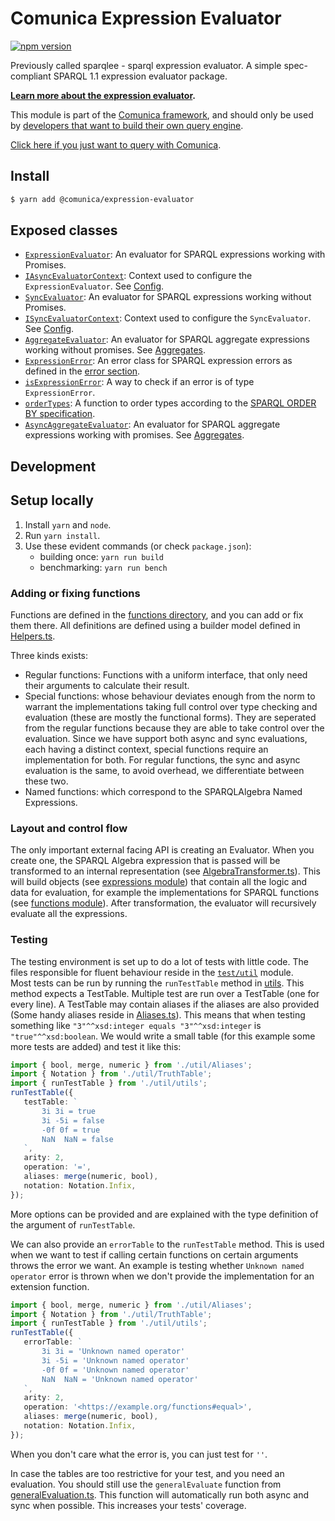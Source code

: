# Comunica Expression Evaluator

[![npm version](https://badge.fury.io/js/%40comunica%2Fexpression-evaluator.svg)](https://www.npmjs.com/package/@comunica/expression-evaluator)

Previously called sparqlee - sparql expression evaluator. A simple spec-compliant SPARQL 1.1 expression evaluator package.

**[Learn more about the expression evaluator](https://comunica.dev/docs/modify/advanced/expression-evaluator/).**

This module is part of the [Comunica framework](https://github.com/comunica/comunica),
and should only be used by [developers that want to build their own query engine](https://comunica.dev/docs/modify/).

[Click here if you just want to query with Comunica](https://comunica.dev/docs/query/).

## Install

```bash
$ yarn add @comunica/expression-evaluator
```

## Exposed classes

* [`ExpressionEvaluator`](https://comunica.github.io/comunica/classes/_comunica_expression_evaluator.AsyncEvaluator.html): An evaluator for SPARQL expressions working with Promises.
* [`IAsyncEvaluatorContext`](https://comunica.github.io/comunica/classes/_comunica_expression_evaluator.IAsyncEvaluatorContext.html): Context used to configure the `ExpressionEvaluator`. See [Config](https://comunica.dev/docs/modify/advanced/expression-evaluator/#config). 
* [`SyncEvaluator`](https://comunica.github.io/comunica/classes/_comunica_expression_evaluator.SyncEvaluator.html): An evaluator for SPARQL expressions working without Promises.
* [`ISyncEvaluatorContext`](https://comunica.github.io/comunica/classes/_comunica_expression_evaluator.ISyncEvaluatorContext.html): Context used to configure the `SyncEvaluator`. See [Config](https://comunica.dev/docs/modify/advanced/expression-evaluator/#config).
* [`AggregateEvaluator`](https://comunica.github.io/comunica/classes/_comunica_expression_evaluator.AggregateEvaluator.html): An evaluator for SPARQL aggregate expressions working without promises. See [Aggregates](https://comunica.dev/docs/modify/advanced/expression-evaluator/#aggregates).
* [`ExpressionError`](https://comunica.github.io/comunica/classes/_comunica_expression_evaluator.ExpressionError.html): An error class for SPARQL expression errors as defined in the [error section](https://comunica.dev/docs/modify/advanced/expression-evaluator/#errors).
* [`isExpressionError`](https://comunica.github.io/comunica/classes/_comunica_expression_evaluator.isExpressionError.html): A way to check if an error is of type `ExpressionError`.
* [`orderTypes`](https://comunica.github.io/comunica/classes/_comunica_expression_evaluator.orderTypes.html): A function to order types according to the [SPARQL ORDER BY specification](https://www.w3.org/TR/sparql11-query/#modOrderBy).
* [`AsyncAggregateEvaluator`](https://comunica.github.io/comunica/classes/_comunica_expression_evaluator.AsyncAggregateEvaluator.html): An evaluator for SPARQL aggregate expressions working with promises. See [Aggregates](https://comunica.dev/docs/modify/advanced/expression-evaluator/#aggregates).


## Development

## Setup locally

1. Install `yarn` and `node`.
2. Run `yarn install`.
3. Use these evident commands (or check `package.json`):
    - building once: `yarn run build`
    - benchmarking: `yarn run bench`

### Adding or fixing functions

Functions are defined in the [functions directory](lib/functions), and you can add or fix them there.
All definitions are defined using a builder model defined in [Helpers.ts](lib/functions/Helpers.ts).

Three kinds exists:

- Regular functions: Functions with a uniform interface, that only need their arguments to calculate their result.
- Special functions: whose behaviour deviates enough from the norm to warrant the implementations taking full control
over type checking and evaluation (these are mostly the functional forms). 
They are seperated from the regular functions because they are able to take control over the evaluation.
Since we have support both async and sync evaluations, each having a distinct context, special functions require an implementation for both.
For regular functions, the sync and async evaluation is the same, to avoid overhead, we differentiate between these two.
- Named functions: which correspond to the SPARQLAlgebra Named Expressions.

### Layout and control flow

The only important external facing API is creating an Evaluator.
When you create one, the SPARQL Algebra expression that is passed will be transformed to an internal representation (see [AlgebraTransformer.ts](../actor-expression-evaluator-factory-base/lib/AlgebraTransformer.ts)).
This will build objects (see [expressions module](./lib/expressions)) that contain all the logic and data for evaluation,
for example the implementations for SPARQL functions (see [functions module](./lib/functions)).
After transformation, the evaluator will recursively evaluate all the expressions.

### Testing

The testing environment is set up to do a lot of tests with little code.
The files responsible for fluent behaviour reside in the [`test/util`](./test/util) module.  
Most tests can be run by running the `runTestTable` method in [utils](test/util/utils.ts).
This method expects a TestTable. Multiple test are run over a TestTable (one for every line).
A TestTable may contain aliases if the aliases are also provided
(Some handy aliases reside in [Aliases.ts](test/util/Aliases.ts)).
This means that when testing something like `"3"^^xsd:integer equals "3"^^xsd:integer` is `"true"^^xsd:boolean`.
We would write a small table (for this example some more tests are added) and test it like this:
```ts
import { bool, merge, numeric } from './util/Aliases';
import { Notation } from './util/TruthTable';
import { runTestTable } from './util/utils';
runTestTable({
   testTable: `
       3i 3i = true
       3i -5i = false
       -0f 0f = true
       NaN  NaN = false
   `,
   arity: 2,
   operation: '=',
   aliases: merge(numeric, bool),
   notation: Notation.Infix,
});
```
More options can be provided and are explained with the type definition of the argument of `runTestTable`.

We can also provide an `errorTable` to the `runTestTable` method.
This is used when we want to test if calling certain functions on certain arguments throws the error we want.
An example is testing whether `Unknown named operator` error is thrown when
we don't provide the implementation for an extension function.
```ts
import { bool, merge, numeric } from './util/Aliases';
import { Notation } from './util/TruthTable';
import { runTestTable } from './util/utils';
runTestTable({
   errorTable: `
       3i 3i = 'Unknown named operator'
       3i -5i = 'Unknown named operator'
       -0f 0f = 'Unknown named operator'
       NaN  NaN = 'Unknown named operator'
   `,
   arity: 2,
   operation: '<https://example.org/functions#equal>',
   aliases: merge(numeric, bool),
   notation: Notation.Infix,
});
```
When you don't care what the error is, you can just test for `''`.

In case the tables are too restrictive for your test, and you need an evaluation.
You should still use the `generalEvaluate` function from [generalEvaluation.ts](test/util/generalEvaluation.ts).
This function will automatically run both async and sync when possible.
This increases your tests' coverage.
